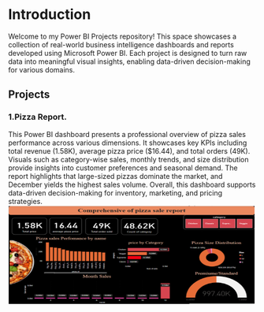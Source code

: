 <h1>Introduction</h1>
<p1>Welcome to my Power BI Projects repository! This space showcases a collection of real-world business intelligence dashboards and reports developed using Microsoft Power BI. Each project is designed to turn raw data into meaningful visual insights, enabling data-driven decision-making for various domains.</p1>
<h2>Projects</h2>
 <h3>1.Pizza Report.</h3>
 <p2>This Power BI dashboard presents a professional overview of pizza sales performance across various dimensions.
It showcases key KPIs including total revenue (1.58K), average pizza price ($16.44), and total orders (49K).
Visuals such as category-wise sales, monthly trends, and size distribution provide insights into customer preferences and seasonal demand.
The report highlights that large-sized pizzas dominate the market, and December yields the highest sales volume.
Overall, this dashboard supports data-driven decision-making for inventory, marketing, and pricing strategies.</p2>
<img src="Pizza Report.PNG"width="500", Height="200",style="margin-top: 50px;"

